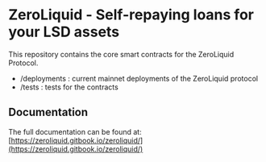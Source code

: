 # ZeroLiquid - Self-repaying loans for your LSD assets

This repository contains the core smart contracts for the ZeroLiquid Protocol.

- /deployments : current mainnet deployments of the ZeroLiquid protocol
- /tests : tests for the contracts

## Documentation

The full documentation can be found at: [https://zeroliquid.gitbook.io/zeroliquid/](https://zeroliquid.gitbook.io/zeroliquid/)
